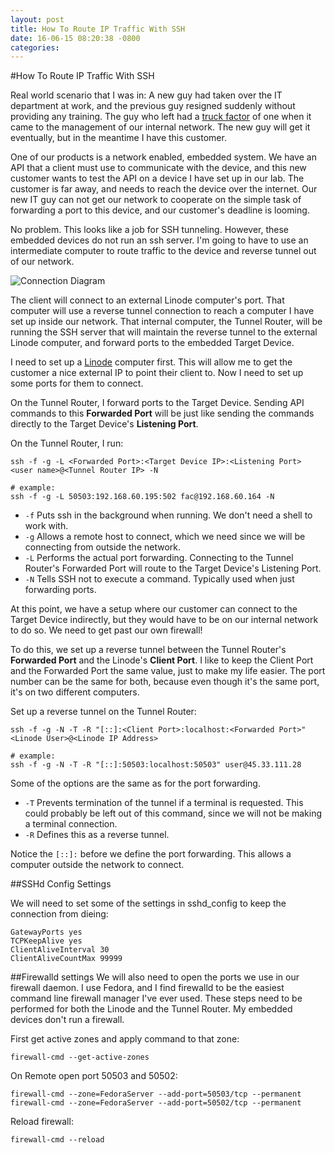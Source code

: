 ```yaml
---
layout: post
title: How To Route IP Traffic With SSH
date: 16-06-15 08:20:38 -0800
categories: 
---
```

#How To Route IP Traffic With SSH

Real world scenario that I was in: A new guy had taken over the IT department at work, and the previous guy resigned suddenly without providing any training. The guy who left had a [truck factor](https://en.wikipedia.org/wiki/Bus_factor) of one when it came to the management of our internal network. The new guy will get it eventually, but in the meantime I have this customer.

One of our products is a network enabled, embedded system. We have an API that a client must use to communicate with the device, and this new customer wants to test the API on a device I have set up in our lab. The customer is far away, and needs to reach the device over the internet. Our new IT guy can not get our network to cooperate on the simple task of forwarding a port to this device, and our customer's deadline is looming.

No problem. This looks like a job for SSH tunneling. However, these embedded devices do not run an ssh server. I'm going to have to use an intermediate computer to route traffic to the device and reverse tunnel out of our network.

![Connection Diagram](http://i.imgur.com/XrB6piq.png)

The client will connect to an external Linode computer's port. That computer will use a reverse tunnel connection to reach a computer I have set up inside our network. That internal computer, the Tunnel Router, will be running the SSH server that will maintain the reverse tunnel to the external Linode computer, and forward ports to the embedded Target Device.

I need to set up a [Linode](http://linode.com "Linode") computer first. This will allow me to get the customer a nice external IP to point their client to. Now I need to set up some ports for them to connect.

On the Tunnel Router, I forward ports to the Target Device. Sending API commands to this **Forwarded Port** will be just like sending the commands directly to the Target Device's **Listening Port**.

On the Tunnel Router, I run:

    ssh -f -g -L <Forwarded Port>:<Target Device IP>:<Listening Port> <user name>@<Tunnel Router IP> -N

	# example:
    ssh -f -g -L 50503:192.168.60.195:502 fac@192.168.60.164 -N

- `-f` Puts ssh in the background when running. We don't need a shell to work with.
- `-g` Allows a remote host to connect, which we need since we will be connecting from outside the network.
- `-L` Performs the actual port forwarding. Connecting to the Tunnel Router's Forwarded Port will route to the Target Device's Listening Port.
- `-N` Tells SSH not to execute a command. Typically used when just forwarding ports.

At this point, we have a setup where our customer can connect to the Target Device indirectly, but they would have to be on our internal network to do so. We need to get past our own firewall!

To do this, we set up a reverse tunnel between the Tunnel Router's **Forwarded Port** and the Linode's **Client Port**. I like to keep the Client Port and the Forwarded Port the same value, just to make my life easier. The port number can be the same for both, because even though it's the same port, it's on two different computers.

Set up a reverse tunnel on the Tunnel Router:

    ssh -f -g -N -T -R "[::]:<Client Port>:localhost:<Forwarded Port>" <Linode User>@<Linode IP Address>

	# example:
    ssh -f -g -N -T -R "[::]:50503:localhost:50503" user@45.33.111.28

Some of the options are the same as for the port forwarding.

- `-T` Prevents termination of the tunnel if a terminal is requested. This could probably be left out of this command, since we will not be making a terminal connection.
- `-R` Defines this as a reverse tunnel.

Notice the `[::]:` before we define the port forwarding. This allows a computer outside the network to connect.

##SSHd Config Settings

We will need to set some of the settings in sshd_config to keep the connection from dieing:

    GatewayPorts yes
    TCPKeepAlive yes
    ClientAliveInterval 30
    ClientAliveCountMax 99999

##Firewalld settings
We will also need to open the ports we use in our firewall daemon. I use Fedora, and I find firewalld to be the easiest command line firewall manager I've ever used. These steps need to be performed for both the Linode and the Tunnel Router. My embedded devices don't run a firewall.

First get active zones and apply command to that zone:

    firewall-cmd --get-active-zones

On Remote open port 50503 and 50502:

    firewall-cmd --zone=FedoraServer --add-port=50503/tcp --permanent
    firewall-cmd --zone=FedoraServer --add-port=50502/tcp --permanent

Reload firewall:

    firewall-cmd --reload

